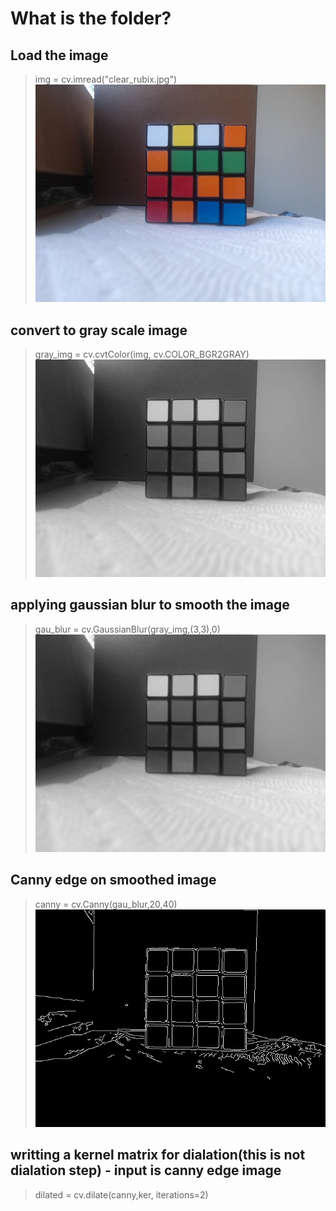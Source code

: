 # What is the folder?
## Load the image
> img = cv.imread("clear_rubix.jpg")
![Rubix Cube ](clear_rubix.jpg)
## convert to gray scale image
> gray_img = cv.cvtColor(img, cv.COLOR_BGR2GRAY)
![Rubix Cube ](rubix_grey.jpg)
## applying gaussian blur to smooth the image
> gau_blur = cv.GaussianBlur(gray_img,(3,3),0)
![Rubix Cube ](rubix_gau_blur.jpg)
## Canny edge on smoothed image
> canny = cv.Canny(gau_blur,20,40)
![Rubix Cube ](rubix_canny.jpg)
## writting a kernel matrix for dialation(this is not dialation step) - input is canny edge image
> dilated = cv.dilate(canny,ker, iterations=2)
